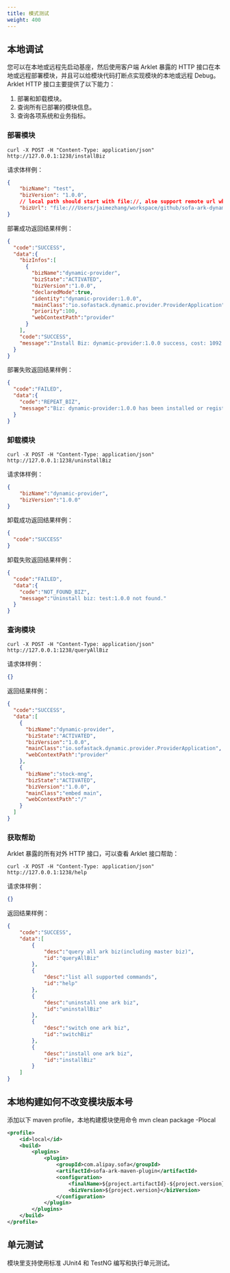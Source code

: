 ```yaml
---
title: 模式测试
weight: 400
---
```


<a name="OezGJ"></a>
## 本地调试
您可以在本地或远程先启动基座，然后使用客户端 Arklet 暴露的 HTTP 接口在本地或远程部署模块，并且可以给模块代码打断点实现模块的本地或远程 Debug。<br />Arklet HTTP 接口主要提供了以下能力：

1. 部署和卸载模块。
2. 查询所有已部署的模块信息。
3. 查询各项系统和业务指标。

<a name="DhgNQ"></a>
### 部署模块
```shell
curl -X POST -H "Content-Type: application/json" http://127.0.0.1:1238/installBiz 
```
请求体样例：
```json
{
    "bizName": "test",
    "bizVersion": "1.0.0",
    // local path should start with file://, alse support remote url which can be downloaded
    "bizUrl": "file:///Users/jaimezhang/workspace/github/sofa-ark-dynamic-guides/dynamic-provider/target/dynamic-provider-1.0.0-ark-biz.jar"
}
```
部署成功返回结果样例：
```json
{
  "code":"SUCCESS",
  "data":{
    "bizInfos":[
      {
        "bizName":"dynamic-provider",
        "bizState":"ACTIVATED",
        "bizVersion":"1.0.0",
        "declaredMode":true,
        "identity":"dynamic-provider:1.0.0",
        "mainClass":"io.sofastack.dynamic.provider.ProviderApplication",
        "priority":100,
        "webContextPath":"provider"
      }
    ],
    "code":"SUCCESS",
    "message":"Install Biz: dynamic-provider:1.0.0 success, cost: 1092 ms, started at: 16:07:47,769"
  }
}
```
部署失败返回结果样例：
```json
{
  "code":"FAILED",
  "data":{
    "code":"REPEAT_BIZ",
    "message":"Biz: dynamic-provider:1.0.0 has been installed or registered."
  }
}
```

<a name="MFfsM"></a>
### 卸载模块
```shell
curl -X POST -H "Content-Type: application/json" http://127.0.0.1:1238/uninstallBiz 
```
请求体样例：
```json
{
    "bizName":"dynamic-provider",
    "bizVersion":"1.0.0"
}
```
卸载成功返回结果样例：
```json
{
  "code":"SUCCESS"
}
```
卸载失败返回结果样例：
```json
{
  "code":"FAILED",
  "data":{
    "code":"NOT_FOUND_BIZ",
    "message":"Uninstall biz: test:1.0.0 not found."
  }
}
```

<a name="FTd3I"></a>
### 查询模块
```shell
curl -X POST -H "Content-Type: application/json" http://127.0.0.1:1238/queryAllBiz 
```
请求体样例：
```json
{}
```
返回结果样例：
```json
{
  "code":"SUCCESS",
  "data":[
    {
      "bizName":"dynamic-provider",
      "bizState":"ACTIVATED",
      "bizVersion":"1.0.0",
      "mainClass":"io.sofastack.dynamic.provider.ProviderApplication",
      "webContextPath":"provider"
    },
    {
      "bizName":"stock-mng",
      "bizState":"ACTIVATED",
      "bizVersion":"1.0.0",
      "mainClass":"embed main",
      "webContextPath":"/"
    }
  ]
}
```

<a name="xTQ9r"></a>
### 获取帮助
Arklet 暴露的所有对外 HTTP 接口，可以查看 Arklet 接口帮助：
```shell
curl -X POST -H "Content-Type: application/json" http://127.0.0.1:1238/help 
```
请求体样例：
```json
{}
```
返回结果样例：
```json
{
    "code":"SUCCESS",
    "data":[
        {
            "desc":"query all ark biz(including master biz)",
            "id":"queryAllBiz"
        },
        {
            "desc":"list all supported commands",
            "id":"help"
        },
        {
            "desc":"uninstall one ark biz",
            "id":"uninstallBiz"
        },
        {
            "desc":"switch one ark biz",
            "id":"switchBiz"
        },
        {
            "desc":"install one ark biz",
            "id":"installBiz"
        }
    ]
}
```

<a name="YpCQN"></a>
## 本地构建如何不改变模块版本号
添加以下 maven profile，本地构建模块使用命令 mvn clean package -Plocal
```xml
<profile>
    <id>local</id>
    <build>
        <plugins>
            <plugin>
                <groupId>com.alipay.sofa</groupId>
                <artifactId>sofa-ark-maven-plugin</artifactId>
                <configuration>
                    <finalName>${project.artifactId}-${project.version}</finalName>
                    <bizVersion>${project.version}</bizVersion>
                </configuration>
            </plugin>
        </plugins>
    </build>
</profile>
```

<a name="IAbRl"></a>
## 单元测试
模块里支持使用标准 JUnit4 和 TestNG 编写和执行单元测试。

<br/>
<br/>
